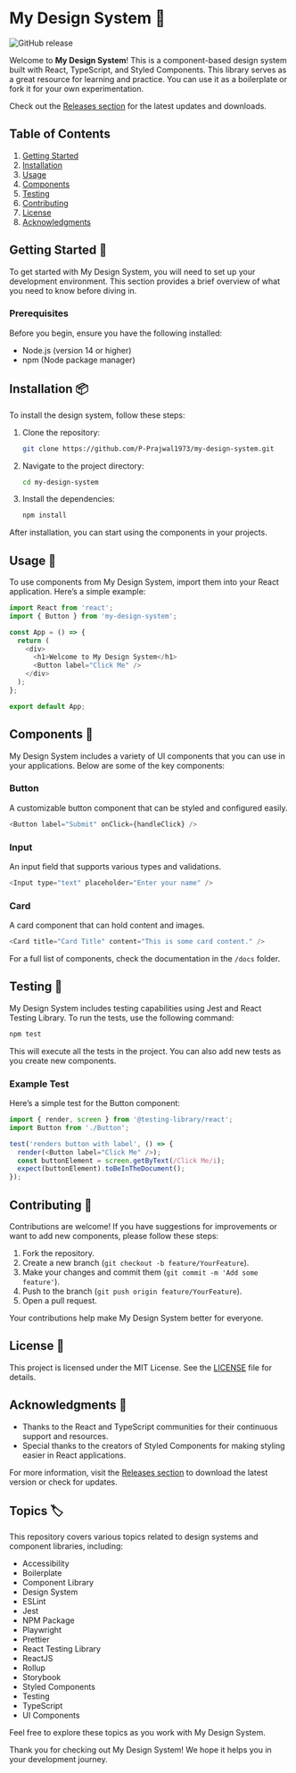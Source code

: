 # My Design System 🎨

![GitHub release](https://img.shields.io/github/release/P-Prajwal1973/my-design-system.svg?style=flat-square)

Welcome to **My Design System**! This is a component-based design system built with React, TypeScript, and Styled Components. This library serves as a great resource for learning and practice. You can use it as a boilerplate or fork it for your own experimentation. 

Check out the [Releases section](https://github.com/P-Prajwal1973/my-design-system/releases) for the latest updates and downloads.

## Table of Contents

1. [Getting Started](#getting-started)
2. [Installation](#installation)
3. [Usage](#usage)
4. [Components](#components)
5. [Testing](#testing)
6. [Contributing](#contributing)
7. [License](#license)
8. [Acknowledgments](#acknowledgments)

## Getting Started 🚀

To get started with My Design System, you will need to set up your development environment. This section provides a brief overview of what you need to know before diving in.

### Prerequisites

Before you begin, ensure you have the following installed:

- Node.js (version 14 or higher)
- npm (Node package manager)

## Installation 📦

To install the design system, follow these steps:

1. Clone the repository:

   ```bash
   git clone https://github.com/P-Prajwal1973/my-design-system.git
   ```

2. Navigate to the project directory:

   ```bash
   cd my-design-system
   ```

3. Install the dependencies:

   ```bash
   npm install
   ```

After installation, you can start using the components in your projects.

## Usage 📘

To use components from My Design System, import them into your React application. Here’s a simple example:

```javascript
import React from 'react';
import { Button } from 'my-design-system';

const App = () => {
  return (
    <div>
      <h1>Welcome to My Design System</h1>
      <Button label="Click Me" />
    </div>
  );
};

export default App;
```

## Components 🧩

My Design System includes a variety of UI components that you can use in your applications. Below are some of the key components:

### Button

A customizable button component that can be styled and configured easily.

```javascript
<Button label="Submit" onClick={handleClick} />
```

### Input

An input field that supports various types and validations.

```javascript
<Input type="text" placeholder="Enter your name" />
```

### Card

A card component that can hold content and images.

```javascript
<Card title="Card Title" content="This is some card content." />
```

For a full list of components, check the documentation in the `/docs` folder.

## Testing 🧪

My Design System includes testing capabilities using Jest and React Testing Library. To run the tests, use the following command:

```bash
npm test
```

This will execute all the tests in the project. You can also add new tests as you create new components.

### Example Test

Here’s a simple test for the Button component:

```javascript
import { render, screen } from '@testing-library/react';
import Button from './Button';

test('renders button with label', () => {
  render(<Button label="Click Me" />);
  const buttonElement = screen.getByText(/Click Me/i);
  expect(buttonElement).toBeInTheDocument();
});
```

## Contributing 🤝

Contributions are welcome! If you have suggestions for improvements or want to add new components, please follow these steps:

1. Fork the repository.
2. Create a new branch (`git checkout -b feature/YourFeature`).
3. Make your changes and commit them (`git commit -m 'Add some feature'`).
4. Push to the branch (`git push origin feature/YourFeature`).
5. Open a pull request.

Your contributions help make My Design System better for everyone.

## License 📜

This project is licensed under the MIT License. See the [LICENSE](LICENSE) file for details.

## Acknowledgments 🙏

- Thanks to the React and TypeScript communities for their continuous support and resources.
- Special thanks to the creators of Styled Components for making styling easier in React applications.

For more information, visit the [Releases section](https://github.com/P-Prajwal1973/my-design-system/releases) to download the latest version or check for updates.

## Topics 🏷️

This repository covers various topics related to design systems and component libraries, including:

- Accessibility
- Boilerplate
- Component Library
- Design System
- ESLint
- Jest
- NPM Package
- Playwright
- Prettier
- React Testing Library
- ReactJS
- Rollup
- Storybook
- Styled Components
- Testing
- TypeScript
- UI Components

Feel free to explore these topics as you work with My Design System. 

Thank you for checking out My Design System! We hope it helps you in your development journey.